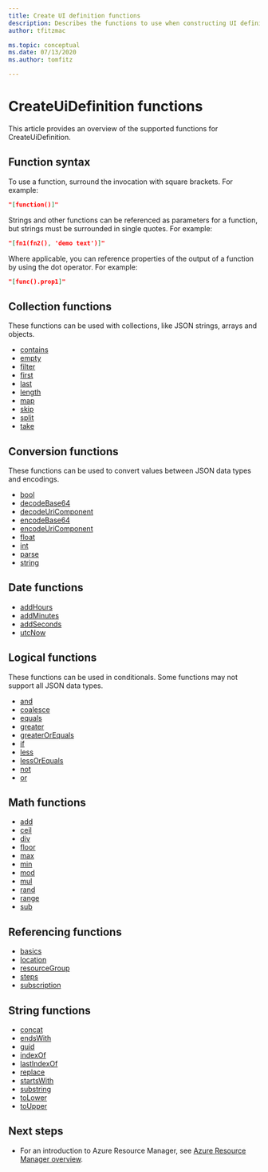 ```yaml
---
title: Create UI definition functions
description: Describes the functions to use when constructing UI definitions for Azure Managed Applications
author: tfitzmac

ms.topic: conceptual
ms.date: 07/13/2020
ms.author: tomfitz

---
```

# CreateUiDefinition functions

This article provides an overview of the supported functions for CreateUiDefinition.

## Function syntax

To use a function, surround the invocation with square brackets. For example:

```json
"[function()]"
```

Strings and other functions can be referenced as parameters for a function, but strings must be surrounded in single quotes. For example:

```json
"[fn1(fn2(), 'demo text')]"
```

Where applicable, you can reference properties of the output of a function by using the dot operator. For example:

```json
"[func().prop1]"
```

## Collection functions

These functions can be used with collections, like JSON strings, arrays and objects.

* [contains](create-uidefinition-collection-functions.md#contains)
* [empty](create-uidefinition-collection-functions.md#empty)
* [filter](create-uidefinition-collection-functions.md#filter)
* [first](create-uidefinition-collection-functions.md#first)
* [last](create-uidefinition-collection-functions.md#last)
* [length](create-uidefinition-collection-functions.md#length)
* [map](create-uidefinition-collection-functions.md#map)
* [skip](create-uidefinition-collection-functions.md#skip)
* [split](create-uidefinition-collection-functions.md#split)
* [take](create-uidefinition-collection-functions.md#take)

## Conversion functions

These functions can be used to convert values between JSON data types and encodings.

* [bool](create-uidefinition-conversion-functions.md#bool)
* [decodeBase64](create-uidefinition-conversion-functions.md#decodebase64)
* [decodeUriComponent](create-uidefinition-conversion-functions.md#decodeuricomponent)
* [encodeBase64](create-uidefinition-conversion-functions.md#encodebase64)
* [encodeUriComponent](create-uidefinition-conversion-functions.md#encodeuricomponent)
* [float](create-uidefinition-conversion-functions.md#float)
* [int](create-uidefinition-conversion-functions.md#int)
* [parse](create-uidefinition-conversion-functions.md#parse)
* [string](create-uidefinition-conversion-functions.md#string)

## Date functions

* [addHours](create-uidefinition-date-functions.md#addhours)
* [addMinutes](create-uidefinition-date-functions.md#addminutes)
* [addSeconds](create-uidefinition-date-functions.md#addseconds)
* [utcNow](create-uidefinition-date-functions.md#utcnow)

## Logical functions

These functions can be used in conditionals. Some functions may not support all JSON data types.

* [and](create-uidefinition-logical-functions.md#and)
* [coalesce](create-uidefinition-logical-functions.md#coalesce)
* [equals](create-uidefinition-logical-functions.md#equals)
* [greater](create-uidefinition-logical-functions.md#greater)
* [greaterOrEquals](create-uidefinition-logical-functions.md#greaterorequals)
* [if](create-uidefinition-logical-functions.md#if)
* [less](create-uidefinition-logical-functions.md#less)
* [lessOrEquals](create-uidefinition-logical-functions.md#lessorequals)
* [not](create-uidefinition-logical-functions.md#not)
* [or](create-uidefinition-logical-functions.md#or)

## Math functions

* [add](create-uidefinition-math-functions.md#add)
* [ceil](create-uidefinition-math-functions.md#ceil)
* [div](create-uidefinition-math-functions.md#div)
* [floor](create-uidefinition-math-functions.md#floor)
* [max](create-uidefinition-math-functions.md#max)
* [min](create-uidefinition-math-functions.md#min)
* [mod](create-uidefinition-math-functions.md#mod)
* [mul](create-uidefinition-math-functions.md#mul)
* [rand](create-uidefinition-math-functions.md#rand)
* [range](create-uidefinition-math-functions.md#range)
* [sub](create-uidefinition-math-functions.md#sub)

## Referencing functions

* [basics](create-uidefinition-referencing-functions.md#basics)
* [location](create-uidefinition-referencing-functions.md#location)
* [resourceGroup](create-uidefinition-referencing-functions.md#resourcegroup)
* [steps](create-uidefinition-referencing-functions.md#steps)
* [subscription](create-uidefinition-referencing-functions.md#subscription)

## String functions

* [concat](create-uidefinition-string-functions.md#concat)
* [endsWith](create-uidefinition-string-functions.md#endswith)
* [guid](create-uidefinition-string-functions.md#guid)
* [indexOf](create-uidefinition-string-functions.md#indexof)
* [lastIndexOf](create-uidefinition-string-functions.md#lastindexof)
* [replace](create-uidefinition-string-functions.md#replace)
* [startsWith](create-uidefinition-string-functions.md#startswith)
* [substring](create-uidefinition-string-functions.md#substring)
* [toLower](create-uidefinition-string-functions.md#tolower)
* [toUpper](create-uidefinition-string-functions.md#toupper)

## Next steps

* For an introduction to Azure Resource Manager, see [Azure Resource Manager overview](../management/overview.md).
